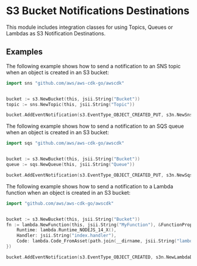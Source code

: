 # S3 Bucket Notifications Destinations

This module includes integration classes for using Topics, Queues or Lambdas
as S3 Notification Destinations.

## Examples

The following example shows how to send a notification to an SNS
topic when an object is created in an S3 bucket:

```go
import sns "github.com/aws/aws-cdk-go/awscdk"


bucket := s3.NewBucket(this, jsii.String("Bucket"))
topic := sns.NewTopic(this, jsii.String("Topic"))

bucket.AddEventNotification(s3.EventType_OBJECT_CREATED_PUT, s3n.NewSnsDestination(topic))
```

The following example shows how to send a notification to an SQS queue
when an object is created in an S3 bucket:

```go
import sqs "github.com/aws/aws-cdk-go/awscdk"


bucket := s3.NewBucket(this, jsii.String("Bucket"))
queue := sqs.NewQueue(this, jsii.String("Queue"))

bucket.AddEventNotification(s3.EventType_OBJECT_CREATED_PUT, s3n.NewSqsDestination(queue))
```

The following example shows how to send a notification to a Lambda function when an object is created in an S3 bucket:

```go
import "github.com/aws/aws-cdk-go/awscdk"


bucket := s3.NewBucket(this, jsii.String("Bucket"))
fn := lambda.NewFunction(this, jsii.String("MyFunction"), &FunctionProps{
	Runtime: lambda.Runtime_NODEJS_14_X(),
	Handler: jsii.String("index.handler"),
	Code: lambda.Code_FromAsset(path.join(__dirname, jsii.String("lambda-handler"))),
})

bucket.AddEventNotification(s3.EventType_OBJECT_CREATED, s3n.NewLambdaDestination(fn))
```
